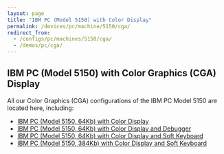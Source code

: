 ```yaml
---
layout: page
title: "IBM PC (Model 5150) with Color Display"
permalink: /devices/pc/machine/5150/cga/
redirect_from:
  - /configs/pc/machines/5150/cga/
  - /demos/pc/cga/
---
```


IBM PC (Model 5150) with Color Graphics (CGA) Display
---

All our Color Graphics (CGA) configurations of the IBM PC Model 5150 are located here, including:

* [IBM PC (Model 5150, 64Kb) with Color Display](/devices/pc/machine/5150/cga/64kb/donkey/)
* [IBM PC (Model 5150, 64Kb) with Color Display and Debugger](/devices/pc/machine/5150/cga/64kb/donkey/debugger/)
* [IBM PC (Model 5150, 64Kb) with Color Display and Soft Keyboard](/devices/pc/machine/5150/cga/64kb/softkbd/)
* [IBM PC (Model 5150, 384Kb) with Color Display and Soft Keyboard](/devices/pc/machine/5150/cga/384kb/softkbd/)
